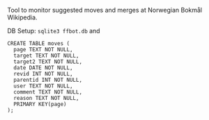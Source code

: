 Tool to monitor suggested moves and merges at Norwegian Bokmål Wikipedia. 

DB Setup: <code>sqlite3 ffbot.db</code> and 
````
CREATE TABLE moves (
  page TEXT NOT NULL,
  target TEXT NOT NULL,
  target2 TEXT NOT NULL,
  date DATE NOT NULL,
  revid INT NOT NULL,
  parentid INT NOT NULL,
  user TEXT NOT NULL,
  comment TEXT NOT NULL,
  reason TEXT NOT NULL,
  PRIMARY KEY(page)
);
````
